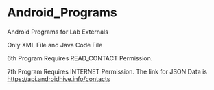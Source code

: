 # Android_Programs
Android Programs for Lab Externals

Only XML File and Java Code File

6th Program Requires READ_CONTACT Permission.

7th Program Requires INTERNET Permission.  The link for JSON Data is https://api.androidhive.info/contacts
